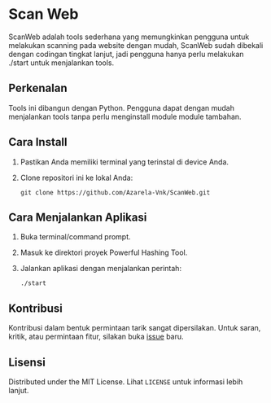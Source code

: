 # Scan Web

ScanWeb adalah tools sederhana yang memungkinkan pengguna untuk melakukan scanning pada website dengan mudah, ScanWeb sudah dibekali dengan codingan tingkat lanjut, jadi pengguna hanya perlu melakukan ./start untuk menjalankan tools.

## Perkenalan

Tools ini dibangun dengan Python. Pengguna dapat dengan mudah menjalankan tools tanpa perlu menginstall module module tambahan.

## Cara Install

1. Pastikan Anda memiliki terminal yang terinstal di device Anda.
2. Clone repositori ini ke lokal Anda:

    ```
    git clone https://github.com/Azarela-Vnk/ScanWeb.git
    ```

## Cara Menjalankan Aplikasi

1. Buka terminal/command prompt.
2. Masuk ke direktori proyek Powerful Hashing Tool.
3. Jalankan aplikasi dengan menjalankan perintah:

    ```
    ./start
    ```

## Kontribusi

Kontribusi dalam bentuk permintaan tarik sangat dipersilakan. Untuk saran, kritik, atau permintaan fitur, silakan buka [issue](https://github.com/Azarela-Vnk/ScanWeb/issues) baru.

## Lisensi

Distributed under the MIT License. Lihat `LICENSE` untuk informasi lebih lanjut.
